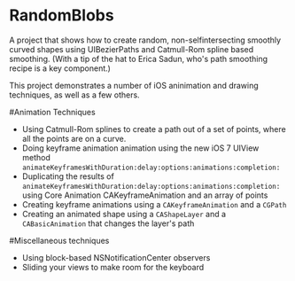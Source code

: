 RandomBlobs
===========

A project that shows how to create random, non-selfintersecting smoothly curved shapes using UIBezierPaths and Catmull-Rom spline based smoothing. (With a tip of the hat to Erica Sadun, who's path smoothing recipe is a key component.) 


This project demonstrates a number of iOS aninimation and drawing techniques, as well as a few others.

#Animation Techniques

* Using Catmull-Rom splines to create a path out of a set of points, where all the points are on a curve.
* Doing keyframe animation animation using the new iOS 7 UIView method `animateKeyframesWithDuration:delay:options:animations:completion:`
* Duplicating the results of `animateKeyframesWithDuration:delay:options:animations:completion:` using Core Animation CAKeyframeAnimation and an array of points
* Creating keyframe animations using a `CAKeyframeAnimation` and a `CGPath`
* Creating an animated shape using a `CAShapeLayer` and a `CABasicAnimation` that changes the layer's path


#Miscellaneous techniques

* Using block-based NSNotificationCenter observers
* Sliding your views to make room for the keyboard
